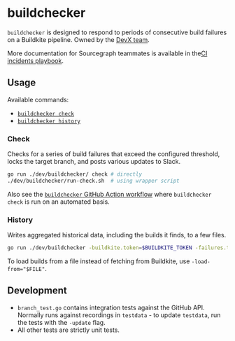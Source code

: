 # buildchecker

`buildchecker` is designed to respond to periods of consecutive build failures on a Buildkite pipeline.
Owned by the [DevX team](https://handbook.sourcegraph.com/departments/product-engineering/engineering/enablement/dev-experience).

More documentation for Sourcegraph teammates is available in the[CI incidents playbook](https://handbook.sourcegraph.com/departments/product-engineering/engineering/process/incidents/playbooks/ci#scenarios).

## Usage

Available commands:

- [`buildchecker check`](#check)
- [`buildchecker history`](#history)

### Check

Checks for a series of build failures that exceed the configured threshold, locks the target branch, and posts various updates to Slack.

```sh
go run ./dev/buildchecker/ check # directly
./dev/buildchecker/run-check.sh  # using wrapper script
```

Also see the [`buildchecker` GitHub Action workflow](../../.github/workflows/buildchecker.yml) where `buildchecker check` is run on an automated basis.

### History

Writes aggregated historical data, including the builds it finds, to a few files.

```sh
go run ./dev/buildchecker -buildkite.token=$BUILDKITE_TOKEN -failures.timeout=999 -created.from="2021-08-01" history
```

To load builds from a file instead of fetching from Buildkite, use `-load-from="$FILE"`.

## Development

- `branch_test.go` contains integration tests against the GitHub API. Normally runs against recordings in `testdata` - to update `testdata`, run the tests with the `-update` flag.
- All other tests are strictly unit tests.
